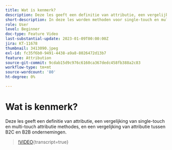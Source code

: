 ```yaml
---
title: Wat is kenmerk?
description: Deze les geeft een definitie van attributie, een vergelijking van single-touch en multi-touch attributie methodes, en een vergelijking van attributie tussen B2C en B2B ondernemingen.
short-description: In deze les worden methoden voor single-touch en multi-touch-attributie vergeleken en wordt de attributie tussen B2C- en B2B-bedrijven vergeleken.
role: User
level: Beginner
doc-type: Feature Video
last-substantial-update: 2023-01-09T00:00:00Z
jira: KT-11678
thumbnail: 3413090.jpeg
exl-id: fc35f6b0-9491-4438-a9a8-8026472d13b7
feature: Attribution
source-git-commit: 9cdab15d9c976c6160ca367dedc458fb388a2c83
workflow-type: tm+mt
source-wordcount: '80'
ht-degree: 0%

---
```


# Wat is kenmerk?

Deze les geeft een definitie van attributie, een vergelijking van single-touch en multi-touch attributie methodes, en een vergelijking van attributie tussen B2C en B2B ondernemingen.

>[!VIDEO](https://video.tv.adobe.com/v/3413090/?learn=on){transcript=true}
